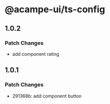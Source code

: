 # @acampe-ui/ts-config

## 1.0.2

### Patch Changes

- add component rating

## 1.0.1

### Patch Changes

- 291368b: add component button
